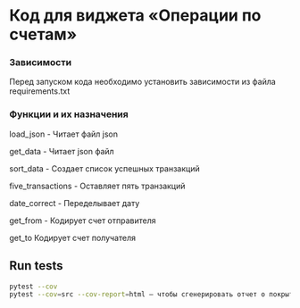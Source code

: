 # Код для виджета «Операции по счетам»


### Зависимости

Перед запуском кода необходимо установить зависимости из файла requirements.txt

### Функции и их назначения
load_json - Читает файл json

get_data - Читает json файл

sort_data - Создает список успешных транзакций

five_transactions - Оставляет пять транзакций

date_correct - Переделывает дату

get_from - Кодирует счет отправителя

get_to Кодирует счет получателя


## Run tests

```bash
pytest --cov
pytest --cov=src --cov-report=html — чтобы сгенерировать отчет о покрытии в HTML-формате
```